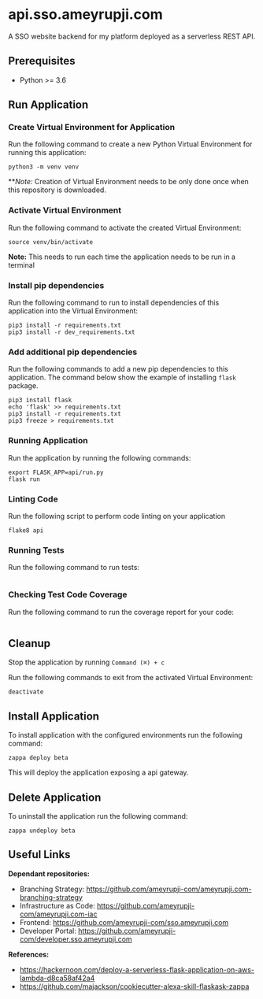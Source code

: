 # api.sso.ameyrupji.com

A SSO website backend for my platform deployed as a serverless REST API.


## Prerequisites

- Python >= 3.6

## Run Application

### Create Virtual Environment for Application

Run the following command to create a new Python Virtual Environment for running this application:

```shell script
python3 -m venv venv
```

***Note:* Creation of Virtual Environment needs to be only done once when this repository is downloaded.


### Activate Virtual Environment

Run the following command to activate the created Virtual Environment:

```shell script
source venv/bin/activate
```

**Note:** This needs to run each time the application needs to be run in a terminal

### Install pip dependencies

Run the following command to run to install dependencies of this application into the Virtual Environment:

```shell script
pip3 install -r requirements.txt
pip3 install -r dev_requirements.txt
```

### Add additional pip dependencies

Run the following commands to add a new pip dependencies to this application. The command below show the example of installing `flask` package.

```shell script
pip3 install flask
echo 'flask' >> requirements.txt
pip3 install -r requirements.txt
pip3 freeze > requirements.txt
```

### Running Application

Run the application by running the following commands:
```shell script
export FLASK_APP=api/run.py
flask run
```

### Linting Code

Run the following script to perform code linting on your application

```shell script
flake8 api
```

### Running  Tests

Run the following command to run tests:

```shell script

```

### Checking Test Code Coverage 

Run the following command to run the coverage report for your code:

```shell script

```

## Cleanup

Stop the application by running `Command (⌘) + c` 
 
Run the following commands to exit from the activated Virtual Environment:

```shell script
deactivate
```

## Install Application

To install application with the configured environments run the following command:

```shell script
zappa deploy beta
```

This will deploy the application exposing a api gateway.

## Delete Application

To uninstall the application run the following command:

```shell script
zappa undeploy beta
```

## Useful Links

**Dependant repositories:**

- Branching Strategy: https://github.com/ameyrupji-com/ameyrupji.com-branching-strategy
- Infrastructure as Code: https://github.com/ameyrupji-com/ameyrupji.com-iac
- Frontend: https://github.com/ameyrupji-com/sso.ameyrupji.com
- Developer Portal: https://github.com/ameyrupji-com/developer.sso.ameyrupji.com

**References:**

- https://hackernoon.com/deploy-a-serverless-flask-application-on-aws-lambda-d8ca58af42a4
- https://github.com/majackson/cookiecutter-alexa-skill-flaskask-zappa